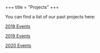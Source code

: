 +++
title = "Projects"
+++

You can find a list of our past projects here:

[2018 Events](/projects/2018)

[2019 Events](/projects/2019)

[2020 Events](/projects/2020)